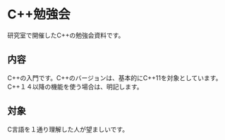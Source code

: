 # C++勉強会
研究室で開催したC++の勉強会資料です。

## 内容
C++の入門です。C++のバージョンは、基本的にC++11を対象としています。  
C++１４以降の機能を使う場合は、明記します。

## 対象
C言語を１通り理解した人が望ましいです。
